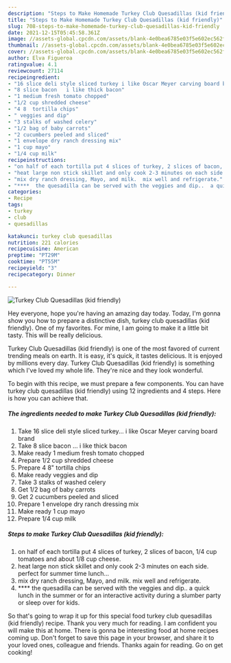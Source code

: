 ```yaml
---
description: "Steps to Make Homemade Turkey Club Quesadillas (kid friendly)"
title: "Steps to Make Homemade Turkey Club Quesadillas (kid friendly)"
slug: 708-steps-to-make-homemade-turkey-club-quesadillas-kid-friendly
date: 2021-12-15T05:45:58.361Z
image: //assets-global.cpcdn.com/assets/blank-4e0bea6785e03f5e602ec562f230caae08da540cada707380b4fe1bbebba43da.png
thumbnail: //assets-global.cpcdn.com/assets/blank-4e0bea6785e03f5e602ec562f230caae08da540cada707380b4fe1bbebba43da.png
cover: //assets-global.cpcdn.com/assets/blank-4e0bea6785e03f5e602ec562f230caae08da540cada707380b4fe1bbebba43da.png
author: Elva Figueroa
ratingvalue: 4.1
reviewcount: 27114
recipeingredient:
- "16 slice deli style sliced turkey i like Oscar Meyer carving board brand"
- "8 slice bacon   i like thick bacon"
- "1 medium fresh tomato chopped"
- "1/2 cup shredded cheese"
- "4 8  tortilla chips"
- " veggies and dip"
- "3 stalks of washed celery"
- "1/2 bag of baby carrots"
- "2 cucumbers peeled and sliced"
- "1 envelope dry ranch dressing mix"
- "1 cup mayo"
- "1/4 cup milk"
recipeinstructions:
- "on half of each tortilla put 4 slices of turkey, 2 slices of bacon, 1/4 cup tomatoes and about 1/8 cup cheese."
- "heat large non stick skillet and only cook 2-3 minutes on each side.  perfect for summer time lunch..."
- "mix dry ranch dressing, Mayo, and milk.  mix well and refrigerate."
- "****  the quesadilla can be served with the veggies and dip..  a quick lunch in the summer or for an interactive activity during a slumber party or sleep over for kids."
categories:
- Recipe
tags:
- turkey
- club
- quesadillas

katakunci: turkey club quesadillas 
nutrition: 221 calories
recipecuisine: American
preptime: "PT29M"
cooktime: "PT55M"
recipeyield: "3"
recipecategory: Dinner

---
```



![Turkey Club Quesadillas (kid friendly)](//assets-global.cpcdn.com/assets/blank-4e0bea6785e03f5e602ec562f230caae08da540cada707380b4fe1bbebba43da.png)

Hey everyone, hope you're having an amazing day today. Today, I'm gonna show you how to prepare a distinctive dish, turkey club quesadillas (kid friendly). One of my favorites. For mine, I am going to make it a little bit tasty. This will be really delicious.



Turkey Club Quesadillas (kid friendly) is one of the most favored of current trending meals on earth. It is easy, it's quick, it tastes delicious. It is enjoyed by millions every day. Turkey Club Quesadillas (kid friendly) is something which I've loved my whole life. They're nice and they look wonderful.


To begin with this recipe, we must prepare a few components. You can have turkey club quesadillas (kid friendly) using 12 ingredients and 4 steps. Here is how you can achieve that.

<!--inarticleads1-->

##### The ingredients needed to make Turkey Club Quesadillas (kid friendly):

1. Take 16 slice deli style sliced turkey... i like Oscar Meyer carving board brand
1. Take 8 slice bacon ...  i like thick bacon
1. Make ready 1 medium fresh tomato chopped
1. Prepare 1/2 cup shredded cheese
1. Prepare 4 8&#34;  tortilla chips
1. Make ready  veggies and dip
1. Take 3 stalks of washed celery
1. Get 1/2 bag of baby carrots
1. Get 2 cucumbers peeled and sliced
1. Prepare 1 envelope dry ranch dressing mix
1. Make ready 1 cup mayo
1. Prepare 1/4 cup milk




<!--inarticleads2-->

##### Steps to make Turkey Club Quesadillas (kid friendly):

1. on half of each tortilla put 4 slices of turkey, 2 slices of bacon, 1/4 cup tomatoes and about 1/8 cup cheese.
1. heat large non stick skillet and only cook 2-3 minutes on each side.  perfect for summer time lunch...
1. mix dry ranch dressing, Mayo, and milk.  mix well and refrigerate.
1. ****  the quesadilla can be served with the veggies and dip..  a quick lunch in the summer or for an interactive activity during a slumber party or sleep over for kids.




So that's going to wrap it up for this special food turkey club quesadillas (kid friendly) recipe. Thank you very much for reading. I am confident you will make this at home. There is gonna be interesting food at home recipes coming up. Don't forget to save this page in your browser, and share it to your loved ones, colleague and friends. Thanks again for reading. Go on get cooking!
